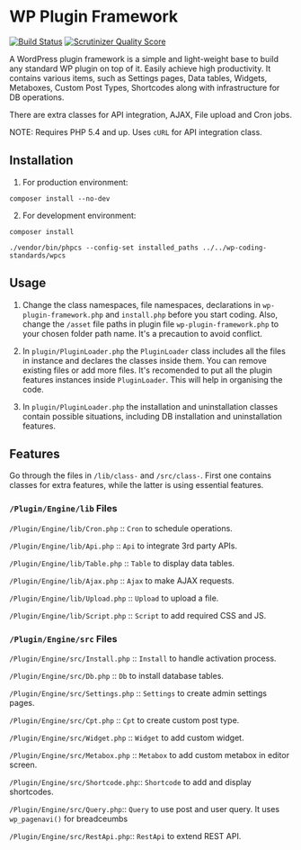 # WP Plugin Framework
[![Build Status](https://travis-ci.org/nirjharlo/wp-plugin-framework.svg?branch=master)](https://travis-ci.org/nirjharlo/wp-plugin-framework)
[![Scrutinizer Quality Score](https://scrutinizer-ci.com/g/nirjharlo/wp-plugin-framework/badges/quality-score.png?b=master)](https://scrutinizer-ci.com/g/nirjharlo/wp-plugin-framework/)

A WordPress plugin framework is a simple and light-weight base to build any standard WP plugin on top of it. Easily achieve high productivity.
It contains various items, such as Settings pages, Data tables, Widgets, Metaboxes, Custom Post Types, Shortcodes along with infrastructure for DB operations.

There are extra classes for API integration, AJAX, File upload and Cron jobs.

NOTE: Requires PHP 5.4 and up. Uses `cURL` for API integration class.

## Installation
1. For production environment:
```
composer install --no-dev
```
2. For development environment:
```
composer install
```
```
./vendor/bin/phpcs --config-set installed_paths ../../wp-coding-standards/wpcs
```


## Usage

1. Change the class namespaces, file namespaces, declarations in `wp-plugin-framework.php` and `install.php` before you start coding.
Also, change the `/asset` file paths in plugin file `wp-plugin-framework.php` to your chosen folder path name.
It's a precaution to avoid conflict.

2. In `plugin/PluginLoader.php` the `PluginLoader` class includes all the files in instance and declares the classes inside them. You can remove existing files or add more files. It's recomended to put all the plugin features instances inside `PluginLoader`. This will help in organising the code.

3. In `plugin/PluginLoader.php` the installation and uninstallation classes contain possible situations, including DB installation and uninstallation features.

## Features

Go through the files in `/lib/class-` and `/src/class-`. First one contains classes for extra features, while the latter is using essential features.

### `/Plugin/Engine/lib` Files

`/Plugin/Engine/lib/Cron.php` :: `Cron` to schedule operations.

`/Plugin/Engine/lib/Api.php` :: `Api` to integrate 3rd party APIs.

`/Plugin/Engine/lib/Table.php` :: `Table` to display data tables.

`/Plugin/Engine/lib/Ajax.php` :: `Ajax` to make AJAX requests.

`/Plugin/Engine/lib/Upload.php` :: `Upload` to upload a file.

`/Plugin/Engine/lib/Script.php` :: `Script` to add required CSS and JS.

### `/Plugin/Engine/src` Files

`/Plugin/Engine/src/Install.php` :: `Install` to handle activation process.

`/Plugin/Engine/src/Db.php` :: `Db` to install database tables.

`/Plugin/Engine/src/Settings.php` :: `Settings` to create admin settings pages.

`/Plugin/Engine/src/Cpt.php` :: `Cpt` to create custom post type.

`/Plugin/Engine/src/Widget.php` :: `Widget` to add custom widget.

`/Plugin/Engine/src/Metabox.php` :: `Metabox` to add custom metabox in editor screen.

`/Plugin/Engine/src/Shortcode.php`:: `Shortcode` to add and display shortcodes.

`/Plugin/Engine/src/Query.php`:: `Query` to use post and user query. It uses `wp_pagenavi()` for breadceumbs

`/Plugin/Engine/src/RestApi.php`:: `RestApi` to extend REST API.
